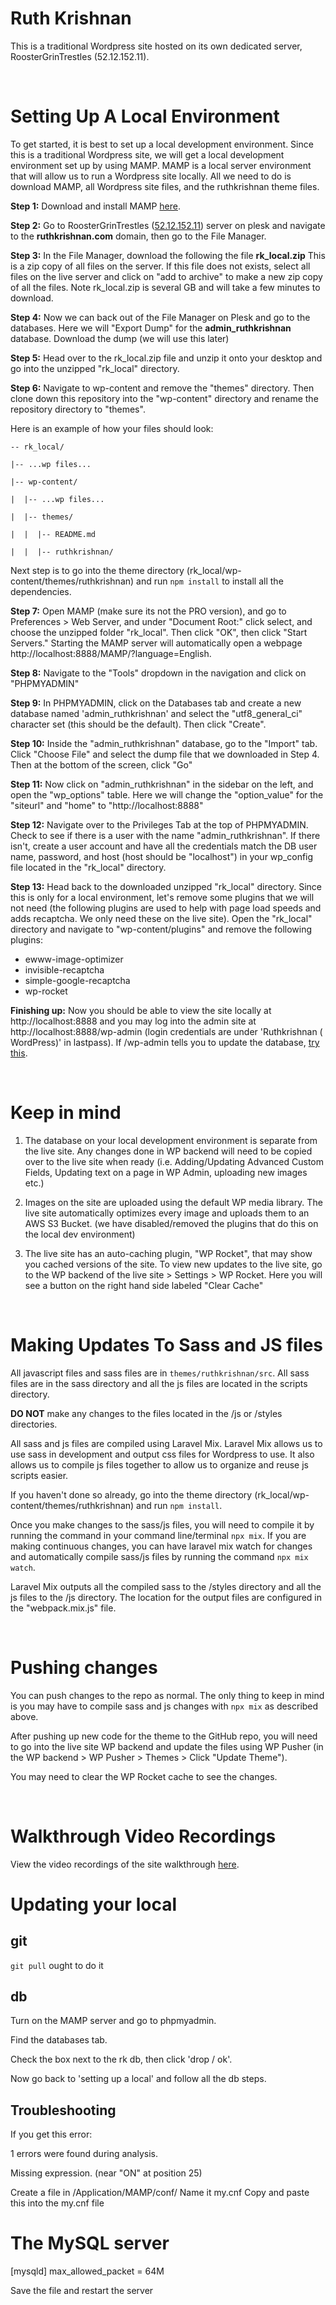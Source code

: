 # Ruth Krishnan
This is a traditional Wordpress site hosted on its own dedicated server, RoosterGrinTrestles (52.12.152.11).

&nbsp;

# Setting Up A Local Environment
To get started, it is best to set up a local development environment. Since this is a traditional Wordpress site, we will get a local development environment set up by using MAMP. MAMP is a local server environment that will allow us to run a Wordpress site locally. All we need to do is download MAMP, all Wordpress site files, and the ruthkrishnan theme files. 

__Step 1:__ Download and install MAMP <a href='https://www.mamp.info/en/downloads/' target='_blank'>here</a>.

__Step 2:__ Go to RoosterGrinTrestles (<a href='https://52.12.152.11:8443/' target='_blank'>52.12.152.11</a>) server on plesk and navigate to the <strong>ruthkrishnan.com</strong> domain, then go to the File Manager.

__Step 3:__ In the File Manager, download the following the file __rk_local.zip__ This is a zip copy of all files on the server. If this file does not exists, select all files on the live server and click on "add to archive" to make a new zip copy of all the files. Note rk_local.zip is several GB and will take a few minutes to download.

__Step 4:__ Now we can back out of the File Manager on Plesk and go to the databases. Here we will "Export Dump" for the __admin_ruthkrishnan__ database. Download the dump (we will use this later)

__Step 5:__ Head over to the rk_local.zip file and unzip it onto your desktop and go into the unzipped "rk_local" directory. 

__Step 6:__ Navigate to wp-content and remove the "themes" directory. Then clone down this repository into the "wp-content" directory and rename the repository directory to "themes".

Here is an example of how your files should look:

```
-- rk_local/

|-- ...wp files...

|-- wp-content/

|  |-- ...wp files...

|  |-- themes/

|  |  |-- README.md

|  |  |-- ruthkrishnan/
```

Next step is to go into the theme directory (rk_local/wp-content/themes/ruthkrishnan) and run `npm install` to install all the dependencies.

__Step 7:__ Open MAMP (make sure its not the PRO version), and go to Preferences > Web Server, and under "Document Root:" click select, and choose the unzipped folder "rk_local". Then click "OK", then click "Start Servers." Starting the MAMP server will automatically open a webpage http://localhost:8888/MAMP/?language=English.

__Step 8:__ Navigate to the "Tools" dropdown in the navigation and click on "PHPMYADMIN"

__Step 9:__ In PHPMYADMIN, click on the Databases tab and create a new database named 'admin_ruthkrishnan' and select the "utf8_general_ci" character set (this should be the default). Then click "Create".

__Step 10:__ Inside the "admin_ruthkrishnan" database, go to the "Import" tab. Click "Choose File" and select the dump file that we downloaded in Step 4. Then at the bottom of the screen, click "Go"

__Step 11:__ Now click on "admin_ruthkrishnan" in the sidebar on the left, and open the "wp_options" table. Here we will change the "option_value" for the "siteurl" and "home" to "http://localhost:8888"

__Step 12:__ Navigate over to the Privileges Tab at the top of PHPMYADMIN. Check to see if there is a user with the name "admin_ruthkrishnan". If there isn't, create a user account and have all the credentials match the DB user name, password, and host (host should be "localhost") in your wp_config file located in the "rk_local" directory. 

__Step 13:__ Head back to the downloaded unzipped "rk_local" directory. Since this is only for a local environment, let's remove some plugins that we will not need (the following plugins are used to help with page load speeds and adds recaptcha. We only need these on the live site). Open the "rk_local" directory and navigate to "wp-content/plugins" and remove the following plugins:

- ewww-image-optimizer
- invisible-recaptcha
- simple-google-recaptcha
- wp-rocket


__Finishing up:__ Now you should be able to view the site locally at http://localhost:8888 and you may log into the admin site at http://localhost:8888/wp-admin (login credentials are under 'Ruthkrishnan ( WordPress)' in lastpass). If /wp-admin tells you to update the database, <a href="https://www.weblydigital.com/wordpress-database-update-required/" target="_blank">try this</a>.

&nbsp;


# Keep in mind

1. The database on your local development environment is separate from the live site. Any changes done in WP backend will need to be copied over to the live site when ready (i.e. Adding/Updating Advanced Custom Fields, Updating text on a page in WP Admin, uploading new images etc.)

2. Images on the site are uploaded using the default WP media library. The live site automatically optimizes every image and uploads them to an AWS S3 Bucket. (we have disabled/removed the plugins that do this on the local dev environment)

3. The live site has an auto-caching plugin, "WP Rocket", that may show you cached versions of the site. To view new updates to the live site, go to the WP backend of the live site > Settings > WP Rocket. Here you will see a button on the right hand side labeled "Clear Cache"

&nbsp;

# Making Updates To Sass and JS files

All javascript files and sass files are in `themes/ruthkrishnan/src`. All sass files are in the sass directory and all the js files are located in the scripts directory.

__DO NOT__ make any changes to the files located in the /js or /styles directories.

All sass and js files are compiled using Laravel Mix. Laravel Mix allows us to use sass in development and output css files for Wordpress to use. It also allows us to compile js files together to allow us to organize and reuse js scripts easier.

If you haven't done so already, go into the theme directory (rk_local/wp-content/themes/ruthkrishnan) and run `npm install`.

Once you make changes to the sass/js files, you will need to compile it by running the command in your command line/terminal ```npx mix```. If you are making continuous changes, you can have laravel mix watch for changes and automatically compile sass/js files by running the command ```npx mix watch```.

Laravel Mix outputs all the compiled sass to the /styles directory and all the js files to the /js directory. The location for the output files are configured in the "webpack.mix.js" file. 

&nbsp;

# Pushing changes

You can push changes to the repo as normal. The only thing to keep in mind is you may have to compile sass and js changes with `npx mix` as described above.

After pushing up new code for the theme to the GitHub repo, you will need to go into the live site WP backend and update the files using WP Pusher (in the WP backend > WP Pusher > Themes > Click "Update Theme").

You may need to clear the WP Rocket cache to see the changes.

&nbsp;

# Walkthrough Video Recordings

View the video recordings of the site walkthrough <a href='https://drive.google.com/drive/u/0/folders/18lVADrXvLo0Hez04yavBkco2F6NdFrPi' target='_blank'>here</a>.

# Updating your local

## git

`git pull` ought to do it

## db

Turn on the MAMP server and go to phpmyadmin.

Find the databases tab.

Check the box next to the rk db, then click 'drop / ok'.

Now go back to 'setting up a local' and follow all the db steps.

## Troubleshooting

If you get this error:

1 errors were found during analysis.

Missing expression. (near "ON" at position 25)

Create a file in /Application/MAMP/conf/
Name it my.cnf
Copy and paste this into the my.cnf file

# The MySQL server
[mysqld]
max_allowed_packet = 64M

Save the file and restart the server
